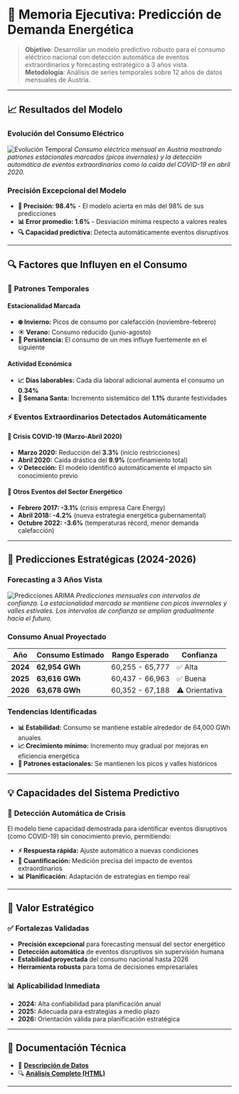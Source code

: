 # 💼 Memoria Ejecutiva: Predicción de Demanda Energética  
> **Objetivo**: Desarrollar un modelo predictivo robusto para el consumo eléctrico nacional con detección automática de eventos extraordinarios y forecasting estratégico a 3 años vista.  
> **Metodología**: Análisis de series temporales sobre 12 años de datos mensuales de Austria.

---

## 📈 Resultados del Modelo

### Evolución del Consumo Eléctrico
![Evolución Temporal](imagen_placeholder)
*Consumo eléctrico mensual en Austria mostrando patrones estacionales marcados (picos invernales) y la detección automática de eventos extraordinarios como la caída del COVID-19 en abril 2020.*

### Precisión Excepcional del Modelo
- **🎯 Precisión: 98.4%** - El modelo acierta en más del 98% de sus predicciones
- **📊 Error promedio: 1.6%** - Desviación mínima respecto a valores reales
- **🔍 Capacidad predictiva:** Detecta automáticamente eventos disruptivos

---

## 🔍 Factores que Influyen en el Consumo

### 📅 **Patrones Temporales**
#### Estacionalidad Marcada
- **❄️ Invierno:** Picos de consumo por calefacción (noviembre-febrero)
- **☀️ Verano:** Consumo reducido (junio-agosto)
- **🔄 Persistencia:** El consumo de un mes influye fuertemente en el siguiente

#### Actividad Económica
- **📈 Días laborables:** Cada día laboral adicional aumenta el consumo un **0.34%**
- **🐣 Semana Santa:** Incremento sistemático del **1.1%** durante festividades

### ⚡ **Eventos Extraordinarios Detectados Automáticamente**

#### 🦠 Crisis COVID-19 (Marzo-Abril 2020)
- **Marzo 2020:** Reducción del **3.3%** (inicio restricciones)
- **Abril 2020:** Caída drástica del **9.9%** (confinamiento total)
- **💡 Detección:** El modelo identificó automáticamente el impacto sin conocimiento previo

#### 🏢 Otros Eventos del Sector Energético
- **Febrero 2017:** **-3.1%** (crisis empresa Care Energy)
- **Abril 2018:** **-4.2%** (nueva estrategia energética gubernamental)
- **Octubre 2022:** **-3.6%** (temperaturas récord, menor demanda calefacción)

---

## 🔮 Predicciones Estratégicas (2024-2026)

### Forecasting a 3 Años Vista
![Predicciones ARIMA](imagen_placeholder)
*Predicciones mensuales con intervalos de confianza. La estacionalidad marcada se mantiene con picos invernales y valles estivales. Los intervalos de confianza se amplían gradualmente hacia el futuro.*

### Consumo Anual Proyectado
| Año | Consumo Estimado | Rango Esperado | Confianza |
|-----|-----------------|----------------|-----------|
| **2024** | **62,954 GWh** | 60,255 - 65,777 | ✅ Alta |
| **2025** | **63,616 GWh** | 60,437 - 66,963 | ✅ Buena |
| **2026** | **63,678 GWh** | 60,352 - 67,188 | ⚠️ Orientativa |

### Tendencias Identificadas
- **📊 Estabilidad:** Consumo se mantiene estable alrededor de 64,000 GWh anuales
- **📈 Crecimiento mínimo:** Incremento muy gradual por mejoras en eficiencia energética
- **🔄 Patrones estacionales:** Se mantienen los picos y valles históricos

---

## 💡 Capacidades del Sistema Predictivo

### 🚨 **Detección Automática de Crisis**
El modelo tiene capacidad demostrada para identificar eventos disruptivos (como COVID-19) sin conocimiento previo, permitiendo:
- **⚡ Respuesta rápida:** Ajuste automático a nuevas condiciones
- **🎯 Cuantificación:** Medición precisa del impacto de eventos extraordinarios
- **📊 Planificación:** Adaptación de estrategias en tiempo real



---

## 🎯 Valor Estratégico

### ✅ **Fortalezas Validadas**
- **Precisión excepcional** para forecasting mensual del sector energético
- **Detección automática** de eventos disruptivos sin supervisión humana  
- **Estabilidad proyectada** del consumo nacional hasta 2026
- **Herramienta robusta** para toma de decisiones empresariales

### 📊 **Aplicabilidad Inmediata**
- **2024:** Alta confiabilidad para planificación anual
- **2025:** Adecuada para estrategias a medio plazo  
- **2026:** Orientación válida para planificación estratégica

---

## 📂 Documentación Técnica
- 💾 **[Descripción de Datos](../data/README.md)**
- 🔍 **[Análisis Completo (HTML)](../code/analisis_arima.html)**  

---
